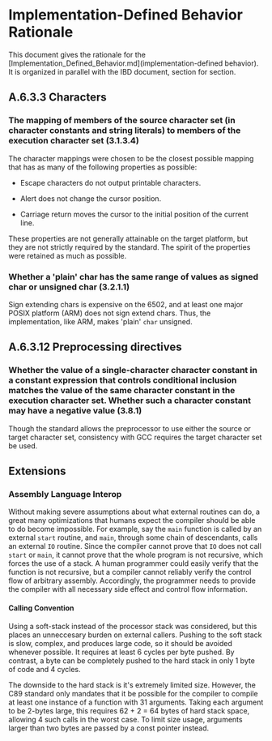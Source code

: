 # Implementation-Defined Behavior Rationale

This document gives the rationale for the
[Implementation_Defined_Behavior.md](implementation-defined behavior). It is
organized in parallel with the IBD document, section for section.

## A.6.3.3 Characters

### The mapping of members of the source character set (in character constants and string literals) to members of the execution character set (3.1.3.4)

The character mappings were chosen to be the closest possible mapping that has as many of the following properties as possible:

* Escape characters do not output printable characters.

* Alert does not change the cursor position.

* Carriage return moves the cursor to the initial position of the current line.

These properties are not generally attainable on the target platform, but
they are not strictly required by the standard. The spirit of the properties
were retained as much as possible.

### Whether a 'plain' char has the same range of values as signed char or unsigned char (3.2.1.1)

Sign extending chars is expensive on the 6502, and at least one major POSIX
platform (ARM) does not sign extend chars. Thus, the implementation, like
ARM, makes 'plain' `char` unsigned.

## A.6.3.12 Preprocessing directives

### Whether the value of a single-character character constant in a constant expression that controls conditional inclusion matches the value of the same character constant in the execution character set. Whether such a character constant may have a negative value (3.8.1)

Though the standard allows the preprocessor to use either the source or
target character set, consistency with GCC requires the target character set
be used.

## Extensions

### Assembly Language Interop

Without making severe assumptions about what external routines can do, a
great many optimizations that humans expect the compiler should be able to do
become impossible. For example, say the `main` function is called by an
external `start` routine, and `main`, through some chain of descendants,
calls an external `IO` routine. Since the compiler cannot prove that `IO`
does not call `start` or `main`, it cannot prove that the whole program is
not recursive, which forces the use of a stack. A human programmer could
easily verify that the function is not recursive, but a compiler cannot
reliably verify the control flow of arbitrary assembly. Accordingly, the
programmer needs to provide the compiler with all necessary side effect and
control flow information.

#### Calling Convention

Using a soft-stack instead of the processor stack was considered, but this
places an unneccesary burden on external callers. Pushing to the soft stack is
slow, complex, and produces large code, so it should be avoided whenever
possible. It requires at least 6 cycles per byte pushed. By contrast, a byte
can be completely pushed to the hard stack in only 1 byte of code and 4 cycles.

The downside to the hard stack is it's extremely limited size. However, the C89
standard only mandates that it be possible for the compiler to compile at least
one instance of a function with 31 arguments. Taking each argument to be
2-bytes large, this requires 62 + 2 = 64 bytes of hard stack space, allowing 4
such calls in the worst case. To limit size usage, arguments larger than two
bytes are passed by a const pointer instead.


